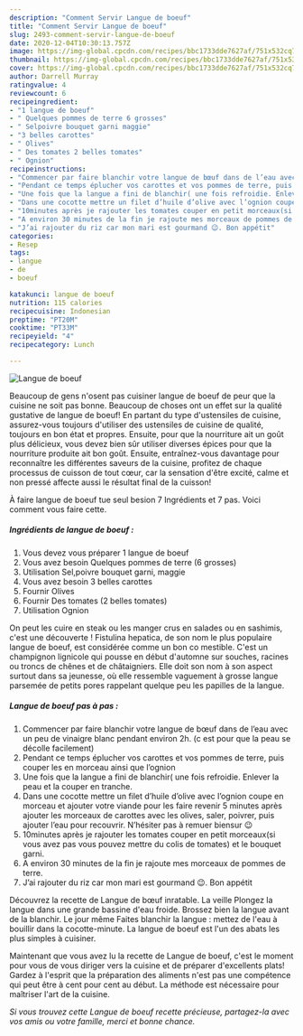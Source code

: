 ```yaml
---
description: "Comment Servir Langue de boeuf"
title: "Comment Servir Langue de boeuf"
slug: 2493-comment-servir-langue-de-boeuf
date: 2020-12-04T10:30:13.757Z
image: https://img-global.cpcdn.com/recipes/bbc1733dde7627af/751x532cq70/langue-de-boeuf-photo-principale-de-la-recette.jpg
thumbnail: https://img-global.cpcdn.com/recipes/bbc1733dde7627af/751x532cq70/langue-de-boeuf-photo-principale-de-la-recette.jpg
cover: https://img-global.cpcdn.com/recipes/bbc1733dde7627af/751x532cq70/langue-de-boeuf-photo-principale-de-la-recette.jpg
author: Darrell Murray
ratingvalue: 4
reviewcount: 6
recipeingredient:
- "1 langue de boeuf"
- " Quelques pommes de terre 6 grosses"
- " Selpoivre bouquet garni maggie"
- "3 belles carottes"
- " Olives"
- " Des tomates 2 belles tomates"
- " Ognion"
recipeinstructions:
- "Commencer par faire blanchir votre langue de bœuf dans de l’eau avec un peu de vinaigre blanc pendant environ 2h. (c est pour que la peau se décolle facilement)"
- "Pendant ce temps éplucher vos carottes et vos pommes de terre, puis couper les en morceau ainsi que l’ognion"
- "Une fois que la langue a fini de blanchir( une fois refroidie. Enlever la peau et la couper en tranche."
- "Dans une cocotte mettre un filet d’huile d’olive avec l’ognion coupe en morceau et ajouter votre viande pour les faire revenir 5 minutes après ajouter les morceaux de carottes avec les olives, saler, poivrer, puis ajouter l’eau pour recouvrir. N’hésiter pas à remuer biensur 😉"
- "10minutes après je rajouter les tomates couper en petit morceaux(si vous avez pas vous pouvez mettre du colis de tomates) et le bouquet garni."
- "A environ 30 minutes de la fin je rajoute mes morceaux de pommes de terre."
- "J’ai rajouter du riz car mon mari est gourmand 😉. Bon appétit"
categories:
- Resep
tags:
- langue
- de
- boeuf

katakunci: langue de boeuf 
nutrition: 115 calories
recipecuisine: Indonesian
preptime: "PT20M"
cooktime: "PT33M"
recipeyield: "4"
recipecategory: Lunch

---
```



![Langue de boeuf](https://img-global.cpcdn.com/recipes/bbc1733dde7627af/751x532cq70/langue-de-boeuf-photo-principale-de-la-recette.jpg)

Beaucoup de gens n'osent pas cuisiner langue de boeuf de peur que la cuisine ne soit pas bonne. Beaucoup de choses ont un effet sur la qualité gustative de langue de boeuf! En partant du type d'ustensiles de cuisine, assurez-vous toujours d'utiliser des ustensiles de cuisine de qualité, toujours en bon état et propres. Ensuite, pour que la nourriture ait un goût plus délicieux, vous devez bien sûr utiliser diverses épices pour que la nourriture produite ait bon goût. Ensuite, entraînez-vous davantage pour reconnaître les différentes saveurs de la cuisine, profitez de chaque processus de cuisson de tout cœur, car la sensation d'être excité, calme et non pressé affecte aussi le résultat final de la cuisson!

<!--inarticleads1-->

À faire langue de boeuf tue seul besion 7 Ingrédients et 7 pas. Voici comment vous faire cette.

##### Ingrédients de langue de boeuf :

1. Vous devez vous préparer 1 langue de boeuf
1. Vous avez besoin  Quelques pommes de terre (6 grosses)
1. Utilisation  Sel,poivre bouquet garni, maggie
1. Vous avez besoin 3 belles carottes
1. Fournir  Olives
1. Fournir  Des tomates (2 belles tomates)
1. Utilisation  Ognion


On peut les cuire en steak ou les manger crus en salades ou en sashimis, c&#39;est une découverte ! Fistulina hepatica, de son nom le plus populaire langue de boeuf, est considérée comme un bon co mestible. C&#39;est un champignon lignicole qui pousse en début d&#39;automne sur souches, racines ou troncs de chênes et de châtaigniers. Elle doit son nom à son aspect surtout dans sa jeunesse, où elle ressemble vaguement à grosse langue parsemée de petits pores rappelant quelque peu les papilles de la langue. 

<!--inarticleads2-->

##### Langue de boeuf pas à pas :

1. Commencer par faire blanchir votre langue de bœuf dans de l’eau avec un peu de vinaigre blanc pendant environ 2h. (c est pour que la peau se décolle facilement)
1. Pendant ce temps éplucher vos carottes et vos pommes de terre, puis couper les en morceau ainsi que l’ognion
1. Une fois que la langue a fini de blanchir( une fois refroidie. Enlever la peau et la couper en tranche.
1. Dans une cocotte mettre un filet d’huile d’olive avec l’ognion coupe en morceau et ajouter votre viande pour les faire revenir 5 minutes après ajouter les morceaux de carottes avec les olives, saler, poivrer, puis ajouter l’eau pour recouvrir. N’hésiter pas à remuer biensur 😉
1. 10minutes après je rajouter les tomates couper en petit morceaux(si vous avez pas vous pouvez mettre du colis de tomates) et le bouquet garni.
1. A environ 30 minutes de la fin je rajoute mes morceaux de pommes de terre.
1. J’ai rajouter du riz car mon mari est gourmand 😉. Bon appétit


Découvrez la recette de Langue de bœuf inratable. La veille Plongez la langue dans une grande bassine d&#39;eau froide. Brossez bien la langue avant de la blanchir. Le jour même Faites blanchir la langue : mettez de l&#39;eau à bouillir dans la cocotte-minute. La langue de boeuf est l&#39;un des abats les plus simples à cuisiner. 

<!--inarticleads1-->

<p>
Maintenant que vous avez lu la recette de Langue de boeuf, c'est le moment pour vous de vous diriger vers la cuisine et de préparer d'excellents plats! Gardez à l'esprit que la préparation des aliments n'est pas une compétence qui peut être à cent pour cent au début. La méthode est nécessaire pour maîtriser l'art de la cuisine.
</p>

<p>
<i>Si vous trouvez cette Langue de boeuf recette précieuse, partagez-la avec vos amis ou votre famille, merci et bonne chance.</i>
</p>

